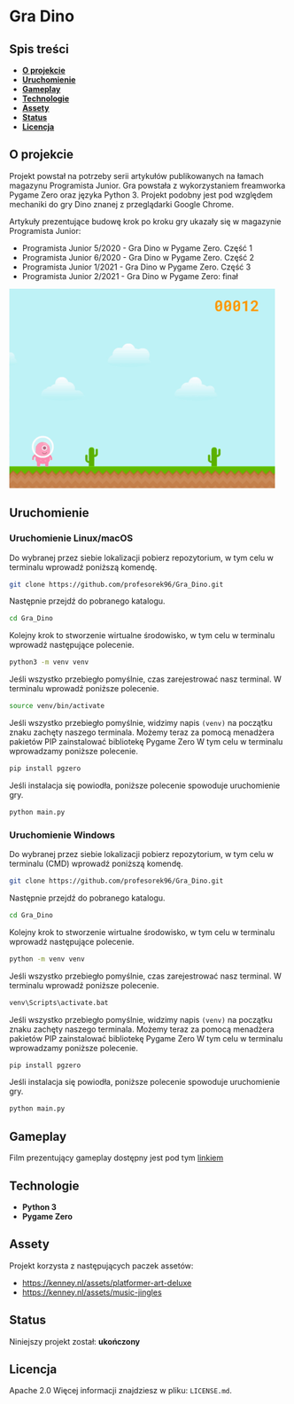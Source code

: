 # Gra Dino
## Spis treści
* [__O projekcie__](#o-projekcie)
* [__Uruchomienie__](#uruchomienie)
* [__Gameplay__](#gameplay)
* [__Technologie__](#technologie)
* [__Assety__](#assety)
* [__Status__](#status)
* [__Licencja__](#licencja)


## O projekcie
Projekt powstał na potrzeby serii artykułów publikowanych na łamach magazynu Programista Junior. 
Gra powstała z wykorzystaniem freamworka Pygame Zero oraz języka Python 3.
Projekt podobny jest pod względem mechaniki do gry Dino znanej z przeglądarki Google Chrome. 
 

Artykuły prezentujące budowę krok po kroku gry ukazały się w magazynie Programista Junior:
* Programista Junior 5/2020 - Gra Dino w Pygame Zero. Część 1
* Programista Junior 6/2020 - Gra Dino w Pygame Zero. Część 2
* Programista Junior 1/2021 - Gra Dino w Pygame Zero. Część 3
* Programista Junior 2/2021 - Gra Dino w Pygame Zero: finał

![Animacja](https://github.com/profesorek96/Gra_Dino/blob/master/screenshot/animacja.gif)

## Uruchomienie
### Uruchomienie Linux/macOS
Do wybranej przez siebie lokalizacji pobierz repozytorium, w tym celu w terminalu wprowadź poniższą komendę.
```sh
git clone https://github.com/profesorek96/Gra_Dino.git
```
Następnie przejdź do pobranego katalogu.
```sh
cd Gra_Dino
```
Kolejny krok to stworzenie wirtualne środowisko, w tym celu w terminalu wprowadź następujące polecenie.
```sh
python3 -m venv venv
```
Jeśli wszystko przebiegło pomyślnie, czas zarejestrować nasz terminal. W terminalu wprowadź poniższe polecenie.
```sh
source venv/bin/activate
```
Jeśli wszystko przebiegło pomyślnie, widzimy napis `(venv)` na początku znaku zachęty naszego terminala. 
Możemy teraz za pomocą menadżera pakietów PIP zainstalować bibliotekę Pygame Zero
W tym celu w terminalu wprowadzamy poniższe polecenie.
```sh
pip install pgzero
```
Jeśli instalacja się powiodła, poniższe polecenie spowoduje uruchomienie gry.
```sh
python main.py
```

### Uruchomienie Windows
Do wybranej przez siebie lokalizacji pobierz repozytorium, w tym celu w terminalu (CMD) wprowadź poniższą komendę.
```sh
git clone https://github.com/profesorek96/Gra_Dino.git
```
Następnie przejdź do pobranego katalogu.
```sh
cd Gra_Dino
```
Kolejny krok to stworzenie wirtualne środowisko, w tym celu w terminalu wprowadź następujące polecenie.
```sh
python -m venv venv
```
Jeśli wszystko przebiegło pomyślnie, czas zarejestrować nasz terminal. W terminalu wprowadź poniższe polecenie.
```sh
venv\Scripts\activate.bat
```
Jeśli wszystko przebiegło pomyślnie, widzimy napis `(venv)` na początku znaku zachęty naszego terminala. 
Możemy teraz za pomocą menadżera pakietów PIP zainstalować bibliotekę Pygame Zero
W tym celu w terminalu wprowadzamy poniższe polecenie.
```sh
pip install pgzero
```
Jeśli instalacja się powiodła, poniższe polecenie spowoduje uruchomienie gry.
```sh
python main.py
```

## Gameplay
Film prezentujący gameplay dostępny jest pod tym [linkiem](https://www.youtube.com/watch?v=PsPaJSwrnbc)

## Technologie
* __Python 3__
* __Pygame Zero__

## Assety
Projekt korzysta z następujących paczek assetów:
* https://kenney.nl/assets/platformer-art-deluxe
* https://kenney.nl/assets/music-jingles

## Status
Niniejszy projekt został: __ukończony__

## Licencja
Apache 2.0
Więcej informacji znajdziesz w pliku: `LICENSE.md`.
